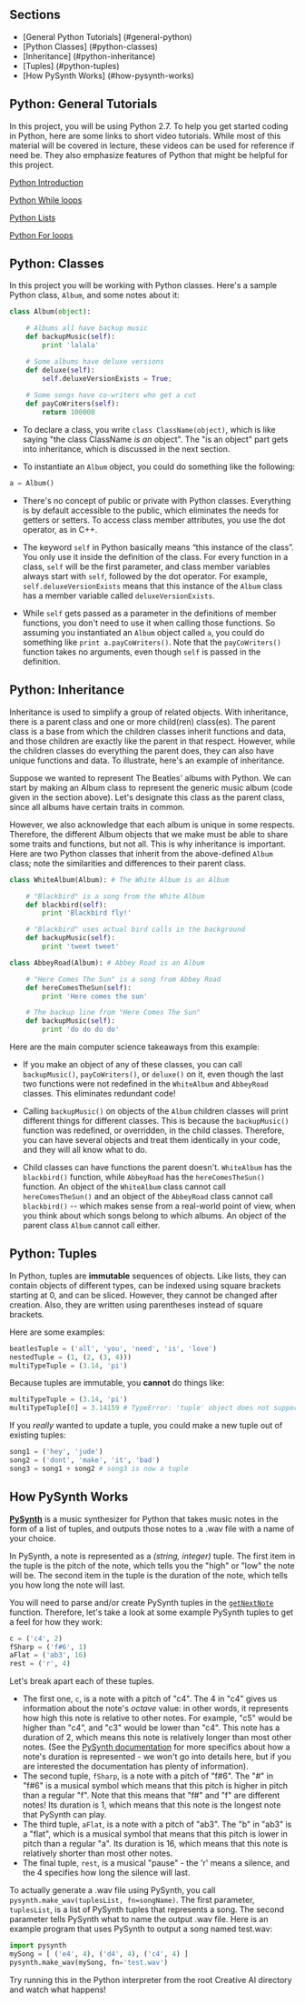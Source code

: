 ## Sections

- [General Python Tutorials] (#general-python)
- [Python Classes] (#python-classes)
- [Inheritance] (#python-inheritance)
- [Tuples] (#python-tuples)
- [How PySynth Works] (#how-pysynth-works)

## Python: General Tutorials

In this project, you will be using Python 2.7. To help you get started coding in Python, here are some links to short video tutorials. While most of this material will be covered in lecture, these videos can be used for reference if need be. They also emphasize features of Python that might be helpful for this project.

[Python Introduction](https://youtu.be/6XXH2tXTQ9g)

[Python While loops](https://youtu.be/Gd78bC5rsrk)

[Python Lists](https://youtu.be/VsZ6yqqbY0U)

[Python For loops](https://youtu.be/sdScQapHvXU)


## Python: Classes

In this project you will be working with Python classes. Here's a sample Python class, ```Album```, and some notes about it:

```python
class Album(object):

    # Albums all have backup music
    def backupMusic(self):
        print 'lalala'

    # Some albums have deluxe versions
    def deluxe(self):
        self.deluxeVersionExists = True;
    
    # Some songs have co-writers who get a cut
    def payCoWriters(self):
        return 100000
```

* To declare a class, you write ```class ClassName(object)```, which is like saying "the class ClassName *is an* object". The "is an object" part gets into inheritance, which is discussed in the next section.

* To instantiate an ```Album``` object, you could do something like the following: 

```python
a = Album()
```

* There's no concept of public or private with Python classes. Everything is by default accessible to the public, which eliminates the needs for getters or setters. To access class member attributes, you use the dot operator, as in C++.

* The keyword ```self``` in Python basically means “this instance of the class”. You only use it inside the definition of the class. For every function in a class, ```self``` will be the first parameter, and class member variables always start with ```self```, followed by the dot operator. For example, ```self.deluxeVersionExists``` means that this instance of the ```Album``` class has a member variable called ```deluxeVersionExists```.

* While ```self``` gets passed as a parameter in the definitions of member functions, you don't need to use it when calling those functions. So assuming you instantiated an ```Album``` object called ```a```, you could do something like ```print a.payCoWriters()```. Note that the ```payCoWriters()``` function takes no arguments, even though ```self``` is passed in the definition.


## Python: Inheritance

Inheritance is used to simplify a group of related objects. With inheritance, there is a parent class and one or more child(ren) class(es). The parent class is a base from which the children classes inherit functions and data, and those children are exactly like the parent in that respect. However, while the children classes do everything the parent does, they can also have unique functions and data. To illustrate, here's an example of inheritance.

Suppose we wanted to represent The Beatles' albums with Python. We can start by making an Album class to represent the generic music album (code given in the section above). Let's designate this class as the parent class, since all albums have certain traits in common.

However, we also acknowledge that each album is unique in some respects. Therefore, the different Album objects that we make must be able to share some traits and functions, but not all. This is why inheritance is important. Here are two Python classes that inherit from the above-defined ```Album``` class; note the similarities and differences to their parent class.

```python
class WhiteAlbum(Album): # The White Album is an Album

    # "Blackbird" is a song from the White Album
    def blackbird(self):
        print 'Blackbird fly!'                

    # "Blackbird" uses actual bird calls in the background
    def backupMusic(self):
        print 'tweet tweet'

class AbbeyRoad(Album): # Abbey Road is an Album

    # "Here Comes The Sun" is a song from Abbey Road
    def hereComesTheSun(self):
        print 'Here comes the sun'             

    # The backup line from "Here Comes The Sun" 
    def backupMusic(self):
        print 'do do do do'
```


Here are the main computer science takeaways from this example:

* If you make an object of any of these classes, you can call ```backupMusic()```, ```payCoWriters()```, or ```deluxe()``` on it, even though the last two functions were not redefined in the ```WhiteAlbum``` and ```AbbeyRoad``` classes. This eliminates redundant code!

* Calling ```backupMusic()``` on objects of the ```Album``` children classes will print different things for different classes. This is because the ```backupMusic()``` function was redefined, or overridden, in the child classes. Therefore, you can have several objects and treat them identically in your code, and they will all know what to do.

* Child classes can have functions the parent doesn't. ```WhiteAlbum``` has the ```blackbird()``` function, while ```AbbeyRoad``` has the ```hereComesTheSun()``` function. An object of the ```WhiteAlbum``` class cannot call ```hereComesTheSun()``` and an object of the ```AbbeyRoad``` class cannot call ```blackbird()``` -- which makes sense from a real-world point of view, when you think about which songs belong to which albums. An object of the parent class ```Album``` cannot call either.


## Python: Tuples

In Python, tuples are **immutable** sequences of objects. Like lists, they can contain objects of different types, can be indexed using square brackets starting at 0, and can be sliced. However, they cannot be changed after creation. Also, they are written using parentheses instead of square brackets.

Here are some examples:

```python
beatlesTuple = ('all', 'you', 'need', 'is', 'love')
nestedTuple = (1, (2, (3, 4)))
multiTypeTuple = (3.14, 'pi')
```

Because tuples are immutable, you **cannot** do things like:

```python
multiTypeTuple = (3.14, 'pi')
multiTypeTuple[0] = 3.14159 # TypeError: 'tuple' object does not support item assignment
```

If you *really* wanted to update a tuple, you could make a new tuple out of existing tuples:

```python
song1 = ('hey', 'jude')
song2 = ('dont', 'make', 'it', 'bad')
song3 = song1 + song2 # song3 is now a tuple
```

## How PySynth Works

**[PySynth](https://mdoege.github.io/PySynth/)** is a music synthesizer for Python that takes music notes in the form of a list of tuples, and outputs those notes to a .wav file with a name of your choice.

In PySynth, a note is represented as a *(string, integer)* tuple. The first item in the tuple is the pitch of the note, which tells you the "high" or "low" the note will be. The second item in the tuple is the duration of the note, which tells you how long the note will last. 

You will need to parse and/or create PySynth tuples in the [```getNextNote```](#./4.-Reach#getnextnote) function. Therefore, let's take a look at some example PySynth tuples to get a feel for how they work:

```python
c = ('c4', 2)
fSharp = ('f#6', 1)
aFlat = ('ab3', 16)
rest = ('r', 4)
```

Let's break apart each of these tuples.

- The first one, ```c```, is a note with a pitch of "c4". The 4 in "c4" gives us information about the note's *octave* value: in other words, it represents how high this note is relative to other notes. For example, "c5" would be higher than "c4", and "c3" would be lower than "c4". This note has a duration of 2, which means this note is relatively longer than most other notes. (See the [PySynth documentation](https://mdoege.github.io/PySynth/) for more specifics about how a note's duration is represented - we won't go into details here, but if you are interested the documentation has plenty of information).
- The second tuple, ```fSharp```, is a note with a pitch of "f#6". The "#" in "f#6" is a musical symbol which means that this pitch is higher in pitch than a regular "f". Note that this means that "f#" and "f" are different notes! Its duration is 1, which means that this note is the longest note that PySynth can play.
- The third tuple, ```aFlat```, is a note with a pitch of "ab3". The "b" in "ab3" is a "flat", which is a musical symbol that means that this pitch is lower in pitch than a regular "a". Its duration is 16, which means that this note is relatively shorter than most other notes.
- The final tuple, ```rest```, is a musical "pause" - the 'r' means a silence, and the 4 specifies how long the silence will last.

To actually generate a .wav file using PySynth, you call ```pysynth.make_wav(tuplesList, fn=songName)```. The first parameter, ```tuplesList```, is a list of PySynth tuples that represents a song. The second parameter tells PySynth what to name the output .wav file. Here is an example program that uses PySynth to output a song named test.wav:

```python
import pysynth
mySong = [ ('e4', 4), ('d4', 4), ('c4', 4) ]
pysynth.make_wav(mySong, fn='test.wav')
```

Try running this in the Python interpreter from the root Creative AI directory and watch what happens!